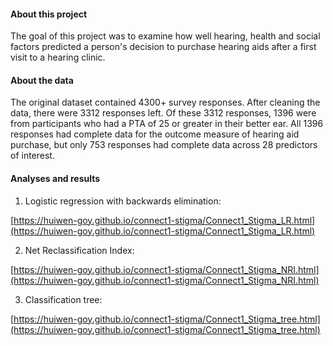 #### About this project
 
The goal of this project was to examine how well hearing, health and social factors predicted a person's decision to purchase hearing aids after a first visit to a hearing clinic. 
 
#### About the data
 
The original dataset contained 4300+ survey responses. After cleaning the data, there were 3312 responses left. Of these 3312 responses, 1396 were from participants who had a PTA of 25 or greater in their better ear. All 1396 responses had complete data for the outcome measure of hearing aid purchase, but only 753 responses had complete data across 28 predictors of interest.
 
#### Analyses and results

1. Logistic regression with backwards elimination:

[https://huiwen-goy.github.io/connect1-stigma/Connect1_Stigma_LR.html](https://huiwen-goy.github.io/connect1-stigma/Connect1_Stigma_LR.html)

2. Net Reclassification Index:

[https://huiwen-goy.github.io/connect1-stigma/Connect1_Stigma_NRI.html](https://huiwen-goy.github.io/connect1-stigma/Connect1_Stigma_NRI.html)

3. Classification tree:

[https://huiwen-goy.github.io/connect1-stigma/Connect1_Stigma_tree.html](https://huiwen-goy.github.io/connect1-stigma/Connect1_Stigma_tree.html)
